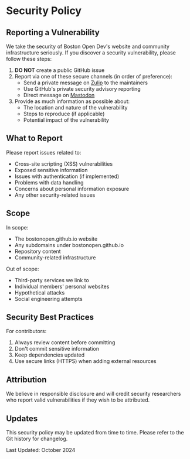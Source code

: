 # Security Policy

## Reporting a Vulnerability

We take the security of Boston Open Dev's website and community infrastructure seriously. If you discover a security vulnerability, please follow these steps:

1. **DO NOT** create a public GitHub issue
2. Report via one of these secure channels (in order of preference):
   - Send a private message on [Zulip](https://osdc.zulipchat.com/#narrow/stream/406743-boston) to the maintainers
   - Use GitHub's private security advisory reporting
   - Direct message on [Mastodon](https://floss.social/@bostonopen)
3. Provide as much information as possible about:
   - The location and nature of the vulnerability
   - Steps to reproduce (if applicable)
   - Potential impact of the vulnerability

## What to Report

Please report issues related to:

- Cross-site scripting (XSS) vulnerabilities
- Exposed sensitive information
- Issues with authentication (if implemented)
- Problems with data handling
- Concerns about personal information exposure
- Any other security-related issues

## Scope

In scope:
- The bostonopen.github.io website
- Any subdomains under bostonopen.github.io
- Repository content
- Community-related infrastructure

Out of scope:
- Third-party services we link to
- Individual members' personal websites
- Hypothetical attacks
- Social engineering attempts

## Security Best Practices

For contributors:
1. Always review content before committing
2. Don't commit sensitive information
3. Keep dependencies updated
4. Use secure links (HTTPS) when adding external resources

## Attribution

We believe in responsible disclosure and will credit security researchers who report valid vulnerabilities if they wish to be attributed.

## Updates

This security policy may be updated from time to time. Please refer to the Git history for changelog.

Last Updated: October 2024
